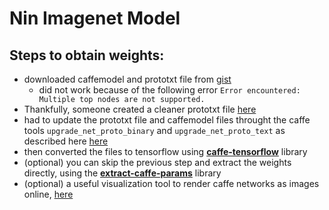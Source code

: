 # Nin Imagenet Model

## Steps to obtain weights:

- downloaded caffemodel and prototxt file from [gist](https://gist.github.com/mavenlin/d802a5849de39225bcc6)
    - did not work because of the following error `Error encountered: Multiple top nodes are not supported.`
- Thankfully, someone created a cleaner prototxt file [here](https://gist.github.com/tzutalin/0e3fd793a5b13dd7f647) 
- had to update the prototxt file and caffemodel files throught the caffe tools `upgrade_net_proto_binary` and `upgrade_net_proto_text` as described here [here](https://stackoverflow.com/questions/35806105/how-can-i-upgrade-my-caffe-model-so-it-doesnt-upgrade-every-time-i-use-it)
- then converted the files to tensorflow using [**caffe-tensorflow**](https://github.com/ethereon/caffe-tensorflow) library
- (optional) you can skip the previous step and extract the weights directly, using the [**extract-caffe-params**](https://github.com/nilboy/extract-caffe-params) library
- (optional) a useful visualization tool to render caffe networks as images online, [here](http://ethereon.github.io/netscope/quickstart.html)